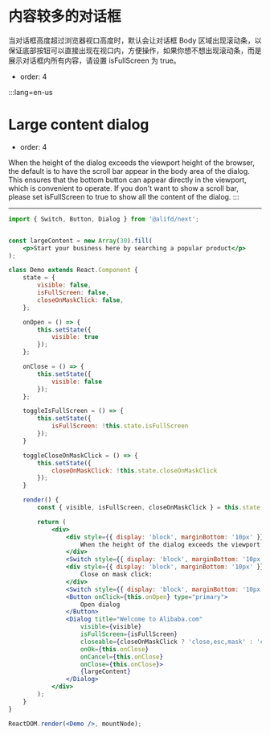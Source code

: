 # 内容较多的对话框

当对话框高度超过浏览器视口高度时，默认会让对话框 Body 区域出现滚动条，以保证底部按钮可以直接出现在视口内，方便操作，如果你想不想出现滚动条，而是展示对话框内所有内容，请设置 isFullScreen 为 true。

- order: 4

:::lang=en-us
# Large content dialog

- order: 4

When the height of the dialog exceeds the viewport height of the browser, the default is to have the scroll bar appear in the body area of the dialog. This ensures that the bottom button can appear directly in the viewport, which is convenient to operate. If you don't want to show a scroll bar, please set isFullScreen to true to show all the content of the dialog.
:::

---

````jsx
import { Switch, Button, Dialog } from '@alifd/next';


const largeContent = new Array(30).fill(
    <p>Start your business here by searching a popular product</p>
);

class Demo extends React.Component {
    state = {
        visible: false,
        isFullScreen: false,
        closeOnMaskClick: false,
    };

    onOpen = () => {
        this.setState({
            visible: true
        });
    };

    onClose = () => {
        this.setState({
            visible: false
        });
    };

    toggleIsFullScreen = () => {
        this.setState({
            isFullScreen: !this.state.isFullScreen
        });
    }

    toggleCloseOnMaskClick = () => {
        this.setState({
            closeOnMaskClick: !this.state.closeOnMaskClick
        });
    }

    render() {
        const { visible, isFullScreen, closeOnMaskClick } = this.state;

        return (
            <div>
                <div style={{ display: 'block', marginBottom: '10px' }}>
                    When the height of the dialog exceeds the viewport height of the browser, whether to show the scroll bar:
                </div>
                <Switch style={{ display: 'block', marginBottom: '10px' }} checked={isFullScreen} onChange={this.toggleIsFullScreen} />
                <div style={{ display: 'block', marginBottom: '10px' }}>
                    Close on mask click:
                </div>
                <Switch style={{ display: 'block', marginBottom: '10px' }} checked={closeOnMaskClick} onChange={this.toggleCloseOnMaskClick} />
                <Button onClick={this.onOpen} type="primary">
                    Open dialog
                </Button>
                <Dialog title="Welcome to Alibaba.com"
                    visible={visible}
                    isFullScreen={isFullScreen}
                    closeable={closeOnMaskClick ? 'close,esc,mask' : 'close,esc'}
                    onOk={this.onClose}
                    onCancel={this.onClose}
                    onClose={this.onClose}>
                    {largeContent}
                </Dialog>
            </div>
        );
    }
}

ReactDOM.render(<Demo />, mountNode);
````
